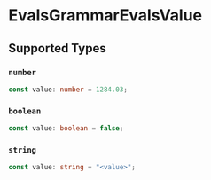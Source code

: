 # EvalsGrammarEvalsValue


## Supported Types

### `number`

```typescript
const value: number = 1284.03;
```

### `boolean`

```typescript
const value: boolean = false;
```

### `string`

```typescript
const value: string = "<value>";
```

